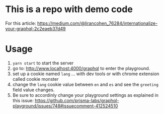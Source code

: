 # This is a repo with demo code
  For this article: https://medium.com/@lirancohen_76284/internationalize-your-graphql-2c2eaeb37d49

  # Usage
  1. `yarn start` to start the server
  2. go to: http://www.localhost:4000/graphql to enter the playground.
  3. set up a cookie named `lang` ... with dev tools or with chrome extension called cookie monster
  4. change the `lang` cookie value between `en` and `es` and see the `greeting` field value changes.
  5. Be sure to accordinly change your playground settings as explained in this issue: https://github.com/prisma-labs/graphql-playground/issues/748#issuecomment-412524510
  
